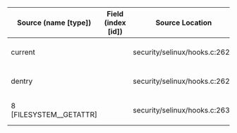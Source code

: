 | Source (name [type])    | Field (index [id]) | Source Location               | Label at Source             |
|-------------------------|--------------------|-------------------------------|-----------------------------|
| current                 |                    | security/selinux/hooks.c:2625 | subject, dynamic, external  |
| dentry                  |                    | security/selinux/hooks.c:2623 | object, dynamic, input      |
| 8 [FILESYSTEM__GETATTR] |                    | security/selinux/hooks.c:2630 | operation, static, mediator |